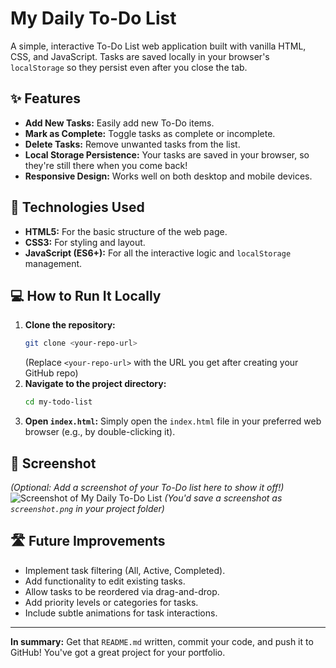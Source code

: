 # My Daily To-Do List

A simple, interactive To-Do List web application built with vanilla HTML, CSS, and JavaScript. Tasks are saved locally in your browser's `localStorage` so they persist even after you close the tab.

## ✨ Features

*   **Add New Tasks:** Easily add new To-Do items.
*   **Mark as Complete:** Toggle tasks as complete or incomplete.
*   **Delete Tasks:** Remove unwanted tasks from the list.
*   **Local Storage Persistence:** Your tasks are saved in your browser, so they're still there when you come back!
*   **Responsive Design:** Works well on both desktop and mobile devices.

## 🚀 Technologies Used

*   **HTML5:** For the basic structure of the web page.
*   **CSS3:** For styling and layout.
*   **JavaScript (ES6+):** For all the interactive logic and `localStorage` management.

## 💻 How to Run It Locally

1.  **Clone the repository:**
    ```bash
    git clone <your-repo-url>
    ```
    (Replace `<your-repo-url>` with the URL you get after creating your GitHub repo)
2.  **Navigate to the project directory:**
    ```bash
    cd my-todo-list
    ```
3.  **Open `index.html`:** Simply open the `index.html` file in your preferred web browser (e.g., by double-clicking it).

## 📸 Screenshot

*(Optional: Add a screenshot of your To-Do list here to show it off!)*
![Screenshot of My Daily To-Do List](screenshot.png) 
*(You'd save a screenshot as `screenshot.png` in your project folder)*

## 🛣️ Future Improvements

*   Implement task filtering (All, Active, Completed).
*   Add functionality to edit existing tasks.
*   Allow tasks to be reordered via drag-and-drop.
*   Add priority levels or categories for tasks.
*   Include subtle animations for task interactions.

---

**In summary:** Get that `README.md` written, commit your code, and push it to GitHub! You've got a great project for your portfolio.